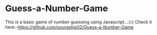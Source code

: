 # Guess-a-Number-Game
This is a basic game of number guessing using Javascript...:):)
Check it here:-https://github.com/sourashis02/Guess-a-Number-Game
